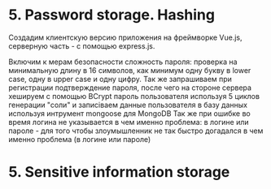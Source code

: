# 5. Password storage. Hashing

Создадим клиентскую версию приложения на фреймворке Vue.js, серверную часть - с помощью express.js.

Включим к мерам безопасности сложность пароля: проверка на минимальную длину в 16 символов,
как минимум одну букву в lower case, одну в upper case и одну цифру.
Так же запрашиваем при регистрации подтверждение пароля, после чего на стороне сервера хешируем с помощью BCrypt пароль пользователя
используя 5 циклов генерации "соли" и записіваем данные пользователя в базу данных используя интрумент mongoose для MongoDB
Так же при ошибке во время логина не указывается в чем именно проблема: в логине или пароле - для того чтобы злоумышленник не так быстро догадался в чем именно проблема (в логине или пароле) 

# 5. Sensitive information storage

